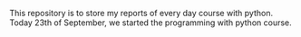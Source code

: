 This repository is to store my reports of every day course with python.
Today 23th of September, we started the programming with python course.
